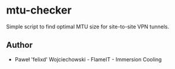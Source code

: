 # mtu-checker

Simple script to find optimal MTU size for site-to-site VPN tunnels.

## Author

* Paweł 'felixd' Wojciechowski - FlameIT - Immersion Cooling


